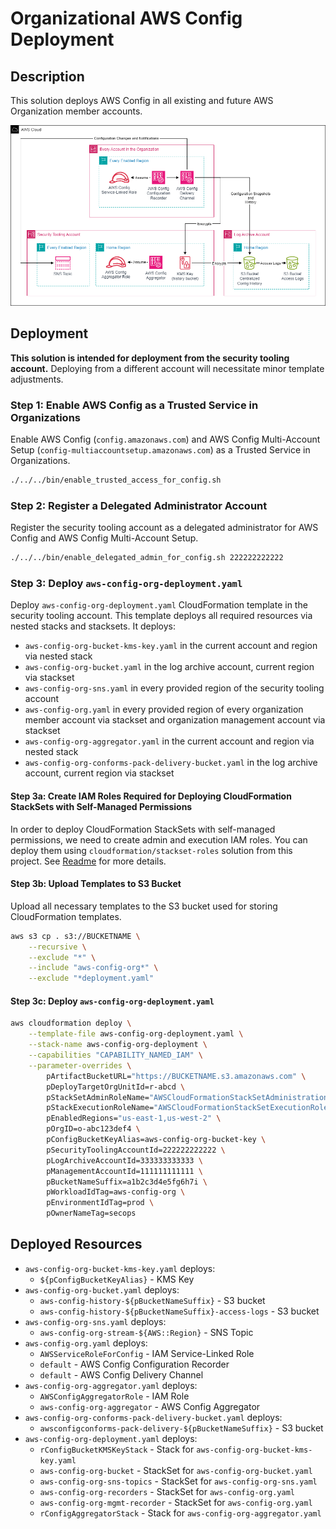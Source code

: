 # Organizational AWS Config Deployment

## Description

This solution deploys AWS Config in all existing and future AWS Organization member accounts.

![Architecture](assets/architecture.png)

## Deployment

**This solution is intended for deployment from the security tooling account.** Deploying from a different account will necessitate minor template adjustments.

### Step 1: Enable AWS Config as a Trusted Service in Organizations

Enable AWS Config (`config.amazonaws.com`) and AWS Config Multi-Account Setup (`config-multiaccountsetup.amazonaws.com`) as a Trusted Service in Organizations.

```bash
./../../bin/enable_trusted_access_for_config.sh
```

### Step 2: Register a Delegated Administrator Account

Register the security tooling account as a delegated administrator for AWS Config and AWS Config Multi-Account Setup.

```bash
./../../bin/enable_delegated_admin_for_config.sh 222222222222
```

### Step 3: Deploy `aws-config-org-deployment.yaml`

Deploy `aws-config-org-deployment.yaml` CloudFormation template in the security tooling account. This template deploys all required resources via nested stacks and stacksets. It deploys:
- `aws-config-org-bucket-kms-key.yaml` in the current account and region via nested stack
- `aws-config-org-bucket.yaml` in the log archive account, current region via stackset
- `aws-config-org-sns.yaml` in every provided region of the security tooling account
- `aws-config-org.yaml` in every provided region of every organization member account via stackset and organization management account via stackset
- `aws-config-org-aggregator.yaml` in the current account and region via nested stack
- `aws-config-org-conforms-pack-delivery-bucket.yaml` in the log archive account, current region via stackset

#### Step 3a: Create IAM Roles Required for Deploying CloudFormation StackSets with Self-Managed Permissions

In order to deploy CloudFormation StackSets with self-managed permissions, we need to create admin and execution IAM roles.
You can deploy them using `cloudformation/stackset-roles` solution from this project. See [Readme](../../cloudformation/README.md) for more details.

#### Step 3b: Upload Templates to S3 Bucket

Upload all necessary templates to the S3 bucket used for storing CloudFormation templates.

```bash
aws s3 cp . s3://BUCKETNAME \
    --recursive \
    --exclude "*" \
    --include "aws-config-org*" \
    --exclude "*deployment.yaml"
```

#### Step 3c: Deploy `aws-config-org-deployment.yaml`

```bash
aws cloudformation deploy \
    --template-file aws-config-org-deployment.yaml \
    --stack-name aws-config-org-deployment \
    --capabilities "CAPABILITY_NAMED_IAM" \
    --parameter-overrides \
        pArtifactBucketURL="https://BUCKETNAME.s3.amazonaws.com" \
        pDeployTargetOrgUnitId=r-abcd \
        pStackSetAdminRoleName="AWSCloudFormationStackSetAdministrationRole" \
        pStackExecutionRoleName="AWSCloudFormationStackSetExecutionRole" \
        pEnabledRegions="us-east-1,us-west-2" \
        pOrgID=o-abc123def4 \
        pConfigBucketKeyAlias=aws-config-org-bucket-key \
        pSecurityToolingAccountId=222222222222 \
        pLogArchiveAccountId=333333333333 \
        pManagementAccountId=111111111111 \
        pBucketNameSuffix=a1b2c3d4e5fg6h7i \
        pWorkloadIdTag=aws-config-org \
        pEnvironmentIdTag=prod \
        pOwnerNameTag=secops
```

## Deployed Resources

- `aws-config-org-bucket-kms-key.yaml` deploys:
    - `${pConfigBucketKeyAlias}`                               - KMS Key
- `aws-config-org-bucket.yaml` deploys:
    - `aws-config-history-${pBucketNameSuffix}`                - S3 bucket
    - `aws-config-history-${pBucketNameSuffix}-access-logs`    - S3 bucket
- `aws-config-org-sns.yaml` deploys:
    - `aws-config-org-stream-${AWS::Region}`                   - SNS Topic
- `aws-config-org.yaml` deploys:
    - `AWSServiceRoleForConfig`                                - IAM Service-Linked Role
    - `default`                                                - AWS Config Configuration Recorder
    - `default`                                                - AWS Config Delivery Channel
- `aws-config-org-aggregator.yaml` deploys:
    - `AWSConfigAggregatorRole`                                - IAM Role
    - `aws-config-org-aggregator`                              - AWS Config Aggregator
- `aws-config-org-conforms-pack-delivery-bucket.yaml` deploys:
    - `awsconfigconforms-pack-delivery-${pBucketNameSuffix}`   - S3 bucket
- `aws-config-org-deployment.yaml` deploys:
    - `rConfigBucketKMSKeyStack`                               - Stack for `aws-config-org-bucket-kms-key.yaml`
    - `aws-config-org-bucket`                                  - StackSet for `aws-config-org-bucket.yaml`
    - `aws-config-org-sns-topics`                              - StackSet for `aws-config-org-sns.yaml`
    - `aws-config-org-recorders`                               - StackSet for `aws-config-org.yaml`
    - `aws-config-org-mgmt-recorder`                           - StackSet for `aws-config-org.yaml`
    - `rConfigAggregatorStack`                                 - Stack for `aws-config-org-aggregator.yaml`
